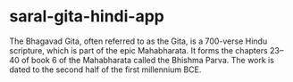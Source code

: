# saral-gita-hindi-app
The Bhagavad Gita, often referred to as the Gita, is a 700-verse Hindu scripture, which is part of the epic Mahabharata. It forms the chapters 23–40 of book 6 of the Mahabharata called the Bhishma Parva. The work is dated to the second half of the first millennium BCE.
